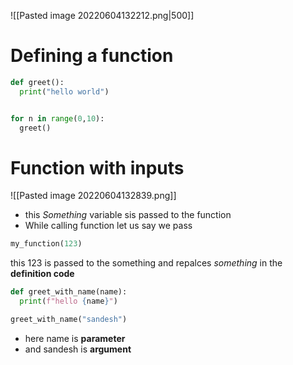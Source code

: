 ![[Pasted image 20220604132212.png|500]]

# Defining a function
```py
def greet():
  print("hello world")


for n in range(0,10):
  greet()
```

# Function with inputs
![[Pasted image 20220604132839.png]]

- this *Something* variable sis passed to the  function
- While calling function let us say we pass 
```py
my_function(123)

```

this 123 is passed to the something and repalces *something* in the **definition code**

```py
def greet_with_name(name):
  print(f"hello {name}")

greet_with_name("sandesh")
```

- here name is **parameter** 
- and sandesh is  **argument**
